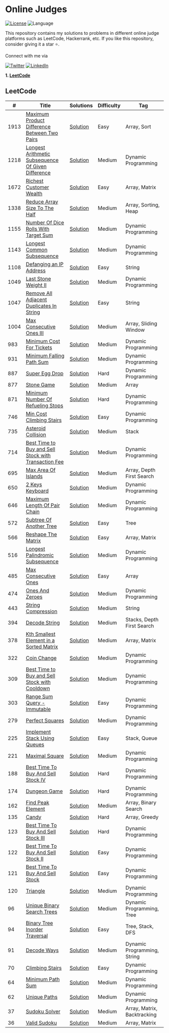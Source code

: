 # Online Judges

[![License](https://img.shields.io/badge/license-Apache_2.0-blue.svg)](https://github.com/ani03sha/OnlineJudges/blob/main/LICENSE)
![Language](https://img.shields.io/badge/language-Java-blue.svg)

This repository contains my solutions to problems in different online judge platforms such as LeetCode, Hackerrank, etc. If you like this repository, consider giving it a star :star:.

Connect with me via

[![Twitter](https://img.shields.io/badge/i_am_anirudh-%231DA1F2.svg?&style=for-the-badge&logo=Twitter&logoColor=white)](https://twitter.com/I_am_Anirudh)
[![LinkedIn](https://img.shields.io/badge/linkedin-%230077B5.svg?&style=for-the-badge&logo=linkedin&logoColor=white)](https://www.linkedin.com/in/anirshar/)


**1. [LeetCode](https://github.com/ani03sha/OnlineJudges#leetcode)**

## LeetCode

|#|Title|Solutions|Difficulty|Tag|
|-----|---------------------------------------------------------------------|-------------------------------------------------------------------------------------------------------------------------------------------------|------------|---------------------|
|1913|[Maximum Product Difference Between Two Pairs](https://leetcode.com/problems/maximum-product-difference-between-two-pairs/)|[Solution](https://github.com/ani03sha/OnlineJudges/blob/main/LeetCode/src/main/java/org/redquark/onlinejudges/leetcode/array/MaximumProductDifferenceBetweenTwoPairs.java)|Easy|Array, Sort|
|1218|[Longest Arithmetic Subsequence Of Given Difference](https://leetcode.com/problems/longest-arithmetic-subsequence-of-given-difference/)|[Solution](https://github.com/ani03sha/OnlineJudges/blob/main/LeetCode/src/main/java/org/redquark/onlinejudges/leetcode/dp/LongestArithmeticSubsequenceOfGivenDifference.java)|Medium|Dynamic Programming|
|1672|[Richest Customer Wealth](https://leetcode.com/problems/richest-customer-wealth/)|[Solution](https://github.com/ani03sha/OnlineJudges/blob/main/LeetCode/src/main/java/org/redquark/onlinejudges/leetcode/array/RichestCustomerWealth.java)|Easy|Array, Matrix|
|1338|[Reduce Array Size To The Half](https://leetcode.com/problems/reduce-array-size-to-the-half/)|[Solution](https://github.com/ani03sha/OnlineJudges/blob/main/LeetCode/src/main/java/org/redquark/onlinejudges/leetcode/array/ReduceArraySizeToTheHalf.java)|Medium|Array, Sorting, Heap|
|1155|[Number Of Dice Rolls With Target Sum](https://leetcode.com/problems/unique-paths/)|[Solution](https://github.com/ani03sha/OnlineJudges/blob/main/LeetCode/src/main/java/org/redquark/onlinejudges/leetcode/dp/NumberOfDiceRollsWithTargetSum.java)|Medium|Dynamic Programming|
|1143|[Longest Common Subsequence](https://leetcode.com/problems/longest-common-subsequence/)|[Solution](https://github.com/ani03sha/OnlineJudges/blob/main/LeetCode/src/main/java/org/redquark/onlinejudges/leetcode/dp/LongestCommonSubsequence.java)|Medium|Dynamic Programming|
|1108|[Defanging an IP Address](https://leetcode.com/problems/defanging-an-ip-address/)|[Solution](https://github.com/ani03sha/OnlineJudges/blob/main/LeetCode/src/main/java/org/redquark/onlinejudges/leetcode/string/DefangingAnIPAddress.java)|Easy|String|
|1049|[Last Stone Weight II](https://leetcode.com/problems/last-stone-weight-ii/)|[Solution](https://github.com/ani03sha/OnlineJudges/blob/main/LeetCode/src/main/java/org/redquark/onlinejudges/leetcode/dp/LastStoneWeightII.java)|Medium|Dynamic Programming|
|1047|[Remove All Adjacent Duplicates In String](https://leetcode.com/problems/remove-all-adjacent-duplicates-in-string/)|[Solution](https://github.com/ani03sha/OnlineJudges/blob/main/LeetCode/src/main/java/org/redquark/onlinejudges/leetcode/string/RemoveAllAdjacentDuplicatesInString.java)|Easy|String|
|1004|[Max Consecutive Ones III](https://leetcode.com/problems/max-consecutive-ones-iii/)|[Solution](https://github.com/ani03sha/OnlineJudges/blob/main/LeetCode/src/main/java/org/redquark/onlinejudges/leetcode/array/MaxConsecutiveOnesIII.java)|Medium|Array, Sliding Window|
|983|[Minimum Cost For Tickets](https://leetcode.com/problems/minimum-cost-for-tickets/)|[Solution](https://github.com/ani03sha/OnlineJudges/blob/main/LeetCode/src/main/java/org/redquark/onlinejudges/leetcode/dp/MinimumCostForTickets.java)|Medium|Dynamic Programming|
|931|[Minimum Falling Path Sum](https://leetcode.com/problems/minimum-falling-path-sum/)|[Solution](https://github.com/ani03sha/OnlineJudges/blob/main/LeetCode/src/main/java/org/redquark/onlinejudges/leetcode/dp/MinimumFallingPathSum.java)|Medium|Dynamic Programming|
|887|[Super Egg Drop](https://leetcode.com/problems/super-egg-drop/)|[Solution](https://github.com/ani03sha/OnlineJudges/blob/main/LeetCode/src/main/java/org/redquark/onlinejudges/leetcode/dp/SuperEggDrop.java)|Hard|Dynamic Programming|
|877|[Stone Game](https://leetcode.com/problems/stone-game/)|[Solution](https://github.com/ani03sha/OnlineJudges/blob/main/LeetCode/src/main/java/org/redquark/onlinejudges/leetcode/array/StoneGame.java)|Medium|Array|
|871|[Minimum Number Of Refueling Stops](https://leetcode.com/problems/minimum-number-of-refueling-stops/)|[Solution](https://github.com/ani03sha/OnlineJudges/blob/main/LeetCode/src/main/java/org/redquark/onlinejudges/leetcode/dp/MinimumNumberOfRefuelingStops.java)|Hard|Dynamic Programming|
|746|[Min Cost Climbing Stairs](https://leetcode.com/problems/min-cost-climbing-stairs/)|[Solution](https://github.com/ani03sha/OnlineJudges/blob/main/LeetCode/src/main/java/org/redquark/onlinejudges/leetcode/dp/MinCostClimbingStairs.java)|Easy|Dynamic Programming|
|735|[Asteroid Collision](https://leetcode.com/problems/asteroid-collision/)|[Solution](https://github.com/ani03sha/OnlineJudges/blob/main/LeetCode/src/main/java/org/redquark/onlinejudges/leetcode/stack/AsteroidCollision.java)|Medium|Stack|
|714|[Best Time to Buy and Sell Stock with Transaction Fee](https://leetcode.com/problems/best-time-to-buy-and-sell-stock-with-transaction-fee)|[Solution](https://github.com/ani03sha/OnlineJudges/blob/main/LeetCode/src/main/java/org/redquark/onlinejudges/leetcode/dp/BestTimeToBuyAndSellStockWithTransactionFee.java)|Medium|Dynamic Programming|
|695|[Max Area Of Islands](https://leetcode.com/problems/max-area-of-island/)|[Solution](https://github.com/ani03sha/OnlineJudges/blob/main/LeetCode/src/main/java/org/redquark/onlinejudges/leetcode/array/MaxAreaOfIsland.java)|Medium|Array, Depth First Search|
|650|[2 Keys Keyboard](https://leetcode.com/problems/2-keys-keyboard/)|[Solution](https://github.com/ani03sha/OnlineJudges/blob/main/LeetCode/src/main/java/org/redquark/onlinejudges/leetcode/dp/TwoKeysKeyboard.java)|Medium|Dynamic Programming|
|646|[Maximum Length Of Pair Chain](https://leetcode.com/problems/maximum-length-of-pair-chain/)|[Solution](https://github.com/ani03sha/OnlineJudges/blob/main/LeetCode/src/main/java/org/redquark/onlinejudges/leetcode/dp/MaximumLengthOfPairChain.java)|Medium|Dynamic Programming|
|572|[Subtree Of Another Tree](https://leetcode.com/problems/subtree-of-another-tree/)|[Solution](https://github.com/ani03sha/OnlineJudges/blob/main/LeetCode/src/main/java/org/redquark/onlinejudges/leetcode/tree/SubtreeOfAnotherTree.java)|Easy|Tree|
|566|[Reshape The Matrix](https://leetcode.com/problems/reshape-the-matrix)|[Solution](https://github.com/ani03sha/OnlineJudges/blob/main/LeetCode/src/main/java/org/redquark/onlinejudges/leetcode/array/ReshapeTheMatrix.java)|Easy|Array, Matrix|
|516|[Longest Palindromic Subsequence](https://leetcode.com/problems/longest-palindromic-subsequence/)|[Solution](https://github.com/ani03sha/OnlineJudges/blob/main/LeetCode/src/main/java/org/redquark/onlinejudges/leetcode/dp/LongestPalindromicSubsequence.java)|Medium|Dynamic Programming|
|485|[Max Consecutive Ones](https://leetcode.com/problems/max-consecutive-ones/)|[Solution](https://github.com/ani03sha/OnlineJudges/blob/main/LeetCode/src/main/java/org/redquark/onlinejudges/leetcode/array/MaxConsecutiveOnes.java)|Easy|Array|
|474|[Ones And Zeroes](https://leetcode.com/problems/ones-and-zeroes/)|[Solution](https://github.com/ani03sha/OnlineJudges/blob/main/LeetCode/src/main/java/org/redquark/onlinejudges/leetcode/dp/OnesAndZeroes.java)|Medium|Dynamic Programming|
|443|[String Compression](https://leetcode.com/problems/string-compression/)|[Solution](https://github.com/ani03sha/OnlineJudges/blob/main/LeetCode/src/main/java/org/redquark/onlinejudges/leetcode/string/StringCompression.java)|Medium|String|
|394|[Decode String](https://leetcode.com/problems/decode-string/)|[Solution](https://github.com/ani03sha/OnlineJudges/blob/main/LeetCode/src/main/java/org/redquark/onlinejudges/leetcode/stack/DecodeString.java)|Medium|Stacks, Depth First Search|
|378|[Kth Smallest Element in a Sorted Matrix](https://leetcode.com/problems/kth-smallest-element-in-a-sorted-matrix/)|[Solution](https://github.com/ani03sha/OnlineJudges/blob/main/LeetCode/src/main/java/org/redquark/onlinejudges/leetcode/array/KthSmallestElementInASortedMatrix.java)|Medium|Array, Matrix|
|322|[Coin Change](https://leetcode.com/problems/coin-change/)|[Solution](https://github.com/ani03sha/OnlineJudges/blob/main/LeetCode/src/main/java/org/redquark/onlinejudges/leetcode/dp/CoinChange.java)|Medium|Dynamic Programming|
|309|[Best Time to Buy and Sell Stock with Cooldown](https://leetcode.com/problems/best-time-to-buy-and-sell-stock-with-cooldown/)|[Solution](https://github.com/ani03sha/OnlineJudges/blob/main/LeetCode/src/main/java/org/redquark/onlinejudges/leetcode/dp/BestTimeToBuyAndSellStockWithCooldown.java)|Medium|Dynamic Programming|
|303|[Range Sum Query - Immutable](https://leetcode.com/problems/range-sum-query-immutable/)|[Solution](https://github.com/ani03sha/OnlineJudges/blob/main/LeetCode/src/main/java/org/redquark/onlinejudges/leetcode/dp/RangeSumQueryImmutable.java)|Easy|Dynamic Programming|
|279|[Perfect Squares](https://leetcode.com/problems/perfect-squares/)|[Solution](https://github.com/ani03sha/OnlineJudges/blob/main/LeetCode/src/main/java/org/redquark/onlinejudges/leetcode/dp/PerfectSquares.java)|Medium|Dynamic Programming|
|225|[Implement Stack Using Queues](https://leetcode.com/problems/implement-stack-using-queues/)|[Solution](https://github.com/ani03sha/OnlineJudges/blob/main/LeetCode/src/main/java/org/redquark/onlinejudges/leetcode/stack/ImplementStackUsingQueues.java)|Easy|Stack, Queue|
|221|[Maximal Square](https://leetcode.com/problems/maximal-square/)|[Solution](https://github.com/ani03sha/OnlineJudges/blob/main/LeetCode/src/main/java/org/redquark/onlinejudges/leetcode/dp/MaximalSquare.java)|Medium|Dynamic Programming|
|188|[Best Time To Buy And Sell Stock IV](https://leetcode.com/problems/best-time-to-buy-and-sell-stock-iv/)| [Solution](https://github.com/ani03sha/OnlineJudges/blob/main/LeetCode/src/main/java/org/redquark/onlinejudges/leetcode/dp/BestTimeToBuyAndSellStockIV.java)|Hard|Dynamic Programming|
|174|[Dungeon Game](https://leetcode.com/problems/dungeon-game/)|[Solution](https://github.com/ani03sha/OnlineJudges/blob/main/LeetCode/src/main/java/org/redquark/onlinejudges/leetcode/dp/DungeonGame.java)|Hard|Dynamic Programming|
|162|[Find Peak Element](https://leetcode.com/problems/find-peak-element/)| [Solution](https://github.com/ani03sha/OnlineJudges/blob/main/LeetCode/src/main/java/org/redquark/onlinejudges/leetcode/array/FindPeakElement.java)|Medium|Array, Binary Search|
|135|[Candy](https://leetcode.com/problems/candy/)| [Solution](https://github.com/ani03sha/OnlineJudges/blob/main/LeetCode/src/main/java/org/redquark/onlinejudges/leetcode/array/Candy.java)|Hard|Array, Greedy|
|123|[Best Time To Buy And Sell Stock III](https://leetcode.com/problems/best-time-to-buy-and-sell-stock-iii/)| [Solution](https://github.com/ani03sha/OnlineJudges/blob/main/LeetCode/src/main/java/org/redquark/onlinejudges/leetcode/dp/BestTimeToBuyAndSellStockIII.java)|Hard|Dynamic Programming|
|122|[Best Time To Buy And Sell Stock II](https://leetcode.com/problems/best-time-to-buy-and-sell-stock-ii/)| [Solution](https://github.com/ani03sha/OnlineJudges/blob/main/LeetCode/src/main/java/org/redquark/onlinejudges/leetcode/dp/BestTimeToBuyAndSellStockII.java)|Easy|Dynamic Programming|
|121|[Best Time To Buy And Sell Stock](https://leetcode.com/problems/best-time-to-buy-and-sell-stock/)| [Solution](https://github.com/ani03sha/OnlineJudges/blob/main/LeetCode/src/main/java/org/redquark/onlinejudges/leetcode/dp/BestTimeToBuyAndSellStock.java)|Easy|Dynamic Programming|
|120|[Triangle](https://leetcode.com/problems/triangle/)| [Solution](https://github.com/ani03sha/OnlineJudges/blob/main/LeetCode/src/main/java/org/redquark/onlinejudges/leetcode/dp/Triangle.java)|Medium|Dynamic Programming|
|96|[Unique Binary Search Trees](https://leetcode.com/problems/unique-binary-search-trees/)| [Solution](https://github.com/ani03sha/OnlineJudges/blob/main/LeetCode/src/main/java/org/redquark/onlinejudges/leetcode/dp/UniqueBinarySearchTrees.java)|Medium|Dynamic Programming, Tree|
|94|[Binary Tree Inorder Traversal](https://leetcode.com/problems/binary-tree-inorder-traversal/)| [Solution](https://github.com/ani03sha/OnlineJudges/blob/main/LeetCode/src/main/java/org/redquark/onlinejudges/leetcode/tree/BinaryTreeInorderTraversal.java)|Easy|Tree, Stack, DFS|
|91|[Decode Ways](https://leetcode.com/problems/decode-ways/)| [Solution](https://github.com/ani03sha/OnlineJudges/blob/main/LeetCode/src/main/java/org/redquark/onlinejudges/leetcode/dp/DecodeWays.java)|Medium|Dynamic Programming, String|
|70|[Climbing Stairs](https://leetcode.com/problems/climbing-stairs/)| [Solution](https://github.com/ani03sha/OnlineJudges/blob/main/LeetCode/src/main/java/org/redquark/onlinejudges/leetcode/dp/ClimbingStairs.java)|Easy|Dynamic Programming|
|64|[Minimum Path Sum](https://leetcode.com/problems/minimum-path-sum/)|[Solution](https://github.com/ani03sha/OnlineJudges/blob/main/LeetCode/src/main/java/org/redquark/onlinejudges/leetcode/dp/MinimumPathSum.java)|Medium|Dynamic Programming|
|62|[Unique Paths](https://leetcode.com/problems/unique-paths/)|[Solution](https://github.com/ani03sha/OnlineJudges/blob/main/LeetCode/src/main/java/org/redquark/onlinejudges/leetcode/dp/UniquePaths.java)|Medium|Dynamic Programming|
|37|[Sudoku Solver](https://leetcode.com/problems/sudoku-solver/)|[Solution](https://github.com/ani03sha/OnlineJudges/blob/main/LeetCode/src/main/java/org/redquark/onlinejudges/leetcode/array/SudokuSolver.java)|Medium|Array, Matrix, Backtracking|
|36|[Valid Sudoku](https://leetcode.com/problems/valid-sudoku/)|[Solution](https://github.com/ani03sha/OnlineJudges/blob/main/LeetCode/src/main/java/org/redquark/onlinejudges/leetcode/array/ValidSudoku.java)|Medium|Array, Matrix|
